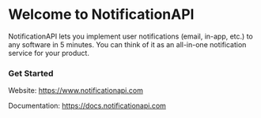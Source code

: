 # Welcome to NotificationAPI

NotificationAPI lets you implement user notifications (email, in-app, etc.) to any software in 5 minutes. You can think of it as an all-in-one notification service for your product.

### Get Started

Website: https://www.notificationapi.com

Documentation: https://docs.notificationapi.com
